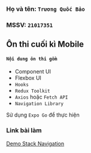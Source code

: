 ### Họ và tên: `Trương Quốc Bảo`
### MSSV: `21017351`
## Ôn thi cuối kì Mobile

#### `Nội dung ôn thi gồm`
- Component UI
- Flexbox UI
- `Hooks`
- `Redux Toolkit`
- `Axios` hoặc `Fetch API`
- `Navigation Library`

Sử dụng `Expo Go` để thực hiện

### Link bài làm

[1]: <https://snack.expo.dev/@quocbao44/demo-stack-navigation>

[Demo Stack Navigation][1]